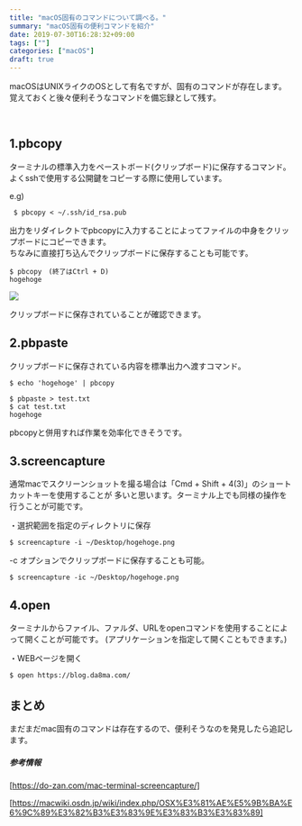```yaml
---
title: "macOS固有のコマンドについて調べる。"
summary: "macOS固有の便利コマンドを紹介"
date: 2019-07-30T16:28:32+09:00
tags: [""]
categories: ["macOS"]
draft: true
---
```




macOSはUNIXライクのOSとして有名ですが、固有のコマンドが存在します。  
覚えておくと後々便利そうなコマンドを備忘録として残す。

 

## 1.pbcopy

ターミナルの標準入力をペーストボード(クリップボード)に保存するコマンド。
よくsshで使用する公開鍵をコピーする際に使用しています。

e.g)

```
 $ pbcopy < ~/.ssh/id_rsa.pub
```

出力をリダイレクトでpbcopyに入力することによってファイルの中身をクリップボードにコピーできます。<br>
ちなみに直接打ち込んでクリップボードに保存することも可能です。
```
$ pbcopy　(終了はCtrl + D)
hogehoge
```

<img src="https://res.cloudinary.com/yamaaa/image/upload/c_scale,e_auto_color,h_160,q_80,w_736/v1604151407/blog/pbcopy_clipboard.png">

クリップボードに保存されていることが確認できます。

## 2.pbpaste

クリップボードに保存されている内容を標準出力へ渡すコマンド。

```
$ echo 'hogehoge' | pbcopy
```
```
$ pbpaste > test.txt
$ cat test.txt
hogehoge
```
pbcopyと併用すれば作業を効率化できそうです。

## 3.screencapture

通常macでスクリーンショットを撮る場合は「Cmd + Shift + 4(3)」のショートカットキーを使用することが
多いと思います。ターミナル上でも同様の操作を行うことが可能です。

・選択範囲を指定のディレクトリに保存
```
$ screencapture -i ~/Desktop/hogehoge.png
```

-c オプションでクリップボードに保存することも可能。
```
$ screencapture -ic ~/Desktop/hogehoge.png
```

## 4.open

ターミナルからファイル、ファルダ、URLをopenコマンドを使用することによって開くことが可能です。
(アプリケーションを指定して開くこともできます。)

・WEBページを開く
```
$ open https://blog.da8ma.com/
```


## まとめ

まだまだmac固有のコマンドは存在するので、便利そうなのを発見したら追記します。

##### 参考情報


[https://do-zan.com/mac-terminal-screencapture/]

[https://macwiki.osdn.jp/wiki/index.php/OSX%E3%81%AE%E5%9B%BA%E6%9C%89%E3%82%B3%E3%83%9E%E3%83%B3%E3%83%89]


